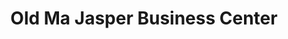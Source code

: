 ---
title: "Old Ma Jasper Business Center"
url: /zwedru/old-ma-jasper-business-center/
shop: clothes
---